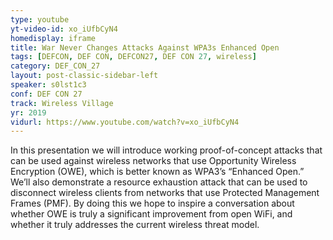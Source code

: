 ```yaml
---
type: youtube
yt-video-id: xo_iUfbCyN4
homedisplay: iframe
title: War Never Changes Attacks Against WPA3s Enhanced Open
tags: [DEFCON, DEF CON, DEFCON27, DEF CON 27, wireless]
category: DEF_CON_27
layout: post-classic-sidebar-left
speaker: s0lst1c3
conf: DEF CON 27
track: Wireless Village
yr: 2019
vidurl: https://www.youtube.com/watch?v=xo_iUfbCyN4
---
```

In this presentation we will introduce working proof-of-concept attacks that can be used against wireless networks that use Opportunity Wireless Encryption (OWE), which is better known as WPA3’s “Enhanced Open.” We’ll also demonstrate a resource exhaustion attack that can be used to disconnect wireless clients from networks that use Protected Management Frames (PMF). By doing this we hope to inspire a conversation about whether OWE is truly a significant improvement from open WiFi, and whether it truly addresses the current wireless threat model.